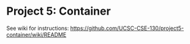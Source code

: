 # Project 5: Container

See wiki for instructions: https://github.com/UCSC-CSE-130/project5-container/wiki/README

